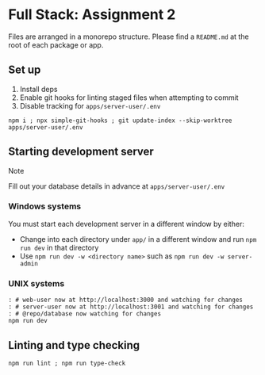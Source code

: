 # Full Stack: Assignment 2

Files are arranged in a monorepo structure. Please find a `README.md` at the root of each package or app.

## Set up

1. Install deps
2. Enable git hooks for linting staged files when attempting to commit
3. Disable tracking for `apps/server-user/.env`

```shell
npm i ; npx simple-git-hooks ; git update-index --skip-worktree apps/server-user/.env
```

## Starting development server

> [!NOTE]  
> Fill out your database details in advance at `apps/server-user/.env`

### Windows systems

You must start each development server in a different window by either:

- Change into each directory under `app/` in a different window and run `npm run dev` in that directory
- Use `npm run dev -w <directory name>` such as `npm run dev -w server-admin`

### UNIX systems

```shell
: # web-user now at http://localhost:3000 and watching for changes
: # server-user now at http://localhost:3001 and watching for changes
: # @repo/database now watching for changes
npm run dev
```

## Linting and type checking

```shell
npm run lint ; npm run type-check
```
